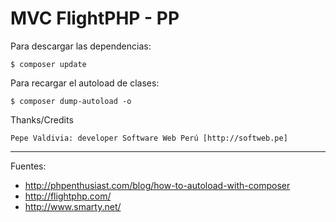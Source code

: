 # MVC FlightPHP - PP

Para descargar las dependencias:

 	$ composer update

Para recargar el autoload de clases:

 	$ composer dump-autoload -o

 Thanks/Credits

    Pepe Valdivia: developer Software Web Perú [http://softweb.pe]

---

Fuentes:

+ http://phpenthusiast.com/blog/how-to-autoload-with-composer
+ http://flightphp.com/
+ http://www.smarty.net/